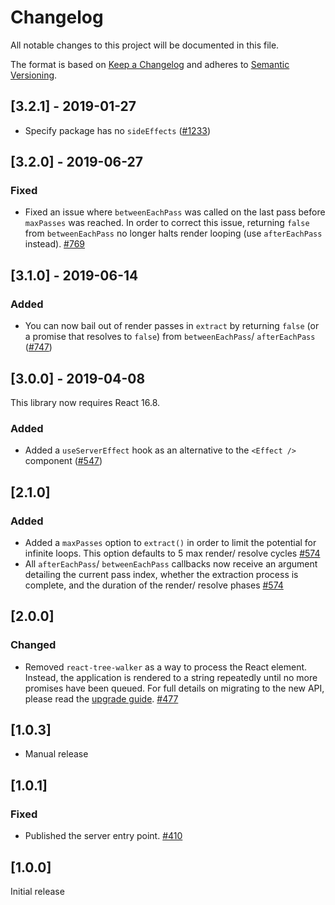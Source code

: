 # Changelog

All notable changes to this project will be documented in this file.

The format is based on [Keep a Changelog](http://keepachangelog.com/en/1.0.0/)
and adheres to [Semantic Versioning](http://semver.org/spec/v2.0.0.html).

<!-- ## Unreleased -->

## [3.2.1] - 2019-01-27

- Specify package has no `sideEffects` ([#1233](https://github.com/Shopify/quilt/pull/1233))

## [3.2.0] - 2019-06-27

### Fixed

- Fixed an issue where `betweenEachPass` was called on the last pass before `maxPasses` was reached. In order to correct this issue, returning `false` from `betweenEachPass` no longer halts render looping (use `afterEachPass` instead). [#769](https://github.com/Shopify/quilt/pull/769)

## [3.1.0] - 2019-06-14

### Added

- You can now bail out of render passes in `extract` by returning `false` (or a promise that resolves to `false`) from `betweenEachPass`/ `afterEachPass` ([#747](https://github.com/Shopify/quilt/pull/747))

## [3.0.0] - 2019-04-08

This library now requires React 16.8.

### Added

- Added a `useServerEffect` hook as an alternative to the `<Effect />` component ([#547](https://github.com/Shopify/quilt/pull/547))

## [2.1.0]

### Added

- Added a `maxPasses` option to `extract()` in order to limit the potential for infinite loops. This option defaults to 5 max render/ resolve cycles [#574](https://github.com/Shopify/quilt/pull/574)
- All `afterEachPass`/ `betweenEachPass` callbacks now receive an argument detailing the current pass index, whether the extraction process is complete, and the duration of the render/ resolve phases [#574](https://github.com/Shopify/quilt/pull/574)

## [2.0.0]

### Changed

- Removed `react-tree-walker` as a way to process the React element. Instead, the application is rendered to a string repeatedly until no more promises have been queued. For full details on migrating to the new API, please read the [upgrade guide](./documentation/migrating-version-1-to-2.md). [#477](https://github.com/Shopify/quilt/pull/477)

## [1.0.3]

- Manual release

## [1.0.1]

### Fixed

- Published the server entry point. [#410](https://github.com/Shopify/quilt/pull/410)

## [1.0.0]

Initial release
